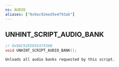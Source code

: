 ```yaml
---
ns: AUDIO
aliases: ["0x9ac92eed5e4793ab"]
---
```

## UNHINT_SCRIPT_AUDIO_BANK

```c
// 0x9AC92EED5E4793AB
void UNHINT_SCRIPT_AUDIO_BANK();
```

```
Unloads all audio banks requested by this script.
```
